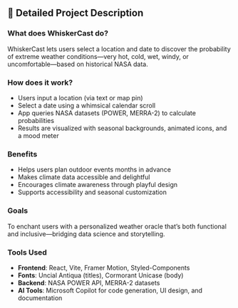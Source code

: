 
## 📜 Detailed Project Description

### What does WhiskerCast do?
WhiskerCast lets users select a location and date to discover the probability of extreme weather conditions—very hot, cold, wet, windy, or uncomfortable—based on historical NASA data.

### How does it work?
- Users input a location (via text or map pin)
- Select a date using a whimsical calendar scroll
- App queries NASA datasets (POWER, MERRA-2) to calculate probabilities
- Results are visualized with seasonal backgrounds, animated icons, and a mood meter

### Benefits
- Helps users plan outdoor events months in advance
- Makes climate data accessible and delightful
- Encourages climate awareness through playful design
- Supports accessibility and seasonal customization

### Goals
To enchant users with a personalized weather oracle that’s both functional and inclusive—bridging data science and storytelling.

### Tools Used
- **Frontend**: React, Vite, Framer Motion, Styled-Components
- **Fonts**: Uncial Antiqua (titles), Cormorant Unicase (body)
- **Backend**: NASA POWER API, MERRA-2 datasets
- **AI Tools**: Microsoft Copilot for code generation, UI design, and documentation
